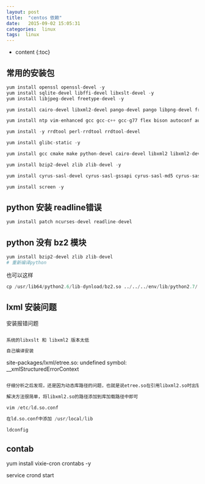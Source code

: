 ```yaml
---
layout: post
title:  "centos 依赖"
date:   2015-09-02 15:05:31
categories:  linux
tags:  linux
---
```


* content
{:toc}


## 常用的安装包

```python
yum install openssl openssl-devel -y
yum install sqlite-devel libffi-devel libxslt-devel -y
yum install libjpeg-devel freetype-devel -y

yum install cairo-devel libxml2-devel pango-devel pango libpng-devel freetype freetype-devel libart_lgpl-devel -y

yum install ntp vim-enhanced gcc gcc-c++ gcc-g77 flex bison autoconf automake bzip2-devel ncurses-devel zlib-devel libjpeg-devel libpng-devel libtiff-devel freetype-devel libXpm-devel gettext-devel  pam-devel -y

yum install -y rrdtool perl-rrdtool rrdtool-devel

yum install glibc-static -y

yum install gcc cmake make python-devel cairo-devel libxml2 libxml2-devel pango-devel pango libpng-devel freetype freetype-devel libart_lgpl-devel -y

yum install bzip2-devel zlib zlib-devel -y

yum install cyrus-sasl-devel cyrus-sasl-gssapi cyrus-sasl-md5 cyrus-sasl-plain -y

yum install screen -y
```

## python 安装 readline错误

```python
yum install patch ncurses-devel readline-devel
```

## python 没有 bz2 模块

```python
yum install bzip2-devel zlib zlib-devel
# 重新编译python
```

也可以这样

```python
cp /usr/lib64/python2.6/lib-dynload/bz2.so ../../../env/lib/python2.7/
```

## lxml 安装问题

安装报错问题

```python

系统的libxslt 和 libxml2 版本太低

自己编译安装

```

site-packages/lxml/etree.so: undefined symbol: __xmlStructuredErrorContext

```python

仔细分析之后发现，还是因为动态库路径的问题，也就是说etree.so在引用libxml2.so时出错，找不到libxml2.so

解决方法很简单，将libxml2.so的路径添加到库加载路径中即可

vim /etc/ld.so.conf

在ld.so.conf中添加 /usr/local/lib

ldconfig

```


## contab

yum install vixie-cron  crontabs -y

service crond start
